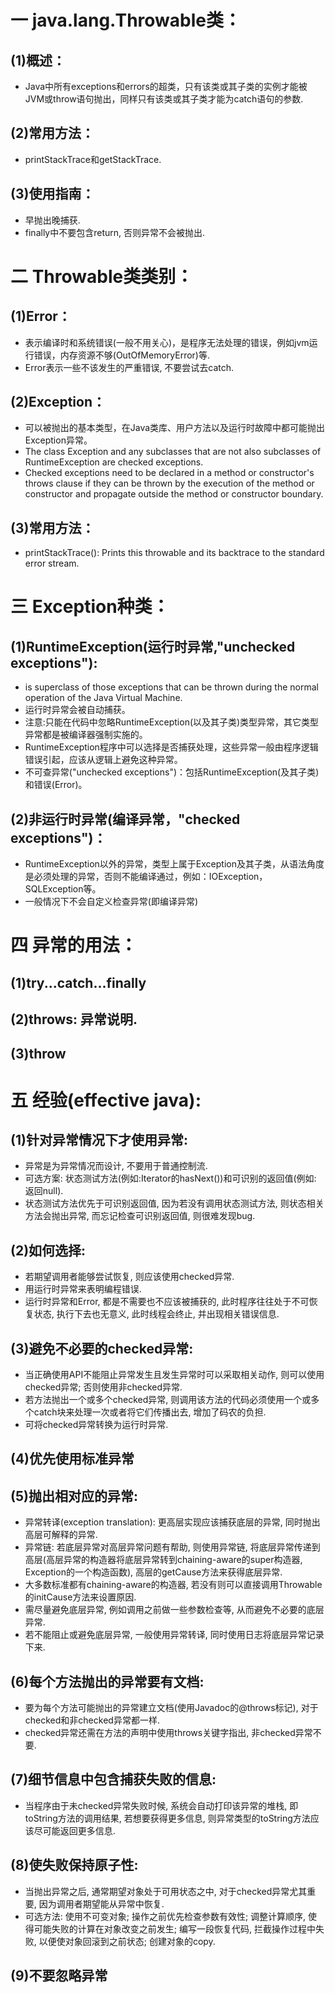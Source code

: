 # 一 java.lang.Throwable类：
## (1)概述：
- Java中所有exceptions和errors的超类，只有该类或其子类的实例才能被JVM或throw语句抛出，同样只有该类或其子类才能为catch语句的参数.

## (2)常用方法：
- printStackTrace和getStackTrace.

## (3)使用指南：
- 早抛出晚捕获.
- finally中不要包含return, 否则异常不会被抛出.

# 二 Throwable类类别：
## (1)Error：
- 表示编译时和系统错误(一般不用关心)，是程序无法处理的错误，例如jvm运行错误，内存资源不够(OutOfMemoryError)等.
- Error表示一些不该发生的严重错误, 不要尝试去catch.

## (2)Exception：
- 可以被抛出的基本类型，在Java类库、用户方法以及运行时故障中都可能抛出Exception异常。
- The class Exception and any subclasses that are not also subclasses of RuntimeException are checked exceptions.
- Checked exceptions need to be declared in a method or constructor's throws clause if they can be thrown by the execution of the method or constructor and propagate outside the method or constructor boundary.

## (3)常用方法：
- printStackTrace(): Prints this throwable and its backtrace to the standard error stream.

# 三 Exception种类：
## (1)RuntimeException(运行时异常,"unchecked exceptions"):
- is superclass of those exceptions that can be thrown during the normal operation of the Java Virtual Machine.
- 运行时异常会被自动捕获。
- 注意:只能在代码中忽略RuntimeException(以及其子类)类型异常，其它类型异常都是被编译器强制实施的。
- RuntimeException程序中可以选择是否捕获处理，这些异常一般由程序逻辑错误引起，应该从逻辑上避免这种异常。
- 不可查异常("unchecked exceptions")：包括RuntimeException(及其子类)和错误(Error)。

## (2)非运行时异常(编译异常，"checked exceptions")：
- RuntimeException以外的异常，类型上属于Exception及其子类，从语法角度是必须处理的异常，否则不能编译通过，例如：IOException，SQLException等。
- 一般情况下不会自定义检查异常(即编译异常)

# 四 异常的用法：
## (1)try...catch...finally
## (2)throws: 异常说明.
## (3)throw

# 五 经验(effective java):
## (1)针对异常情况下才使用异常:
- 异常是为异常情况而设计, 不要用于普通控制流.
- 可选方案: 状态测试方法(例如:Iterator的hasNext())和可识别的返回值(例如: 返回null).
- 状态测试方法优先于可识别返回值, 因为若没有调用状态测试方法, 则状态相关方法会抛出异常, 而忘记检查可识别返回值, 则很难发现bug.

## (2)如何选择:
- 若期望调用者能够尝试恢复, 则应该使用checked异常.
- 用运行时异常来表明编程错误.
- 运行时异常和Error, 都是不需要也不应该被捕获的, 此时程序往往处于不可恢复状态, 执行下去也无意义, 此时线程会终止, 并出现相关错误信息.

## (3)避免不必要的checked异常:
- 当正确使用API不能阻止异常发生且发生异常时可以采取相关动作, 则可以使用checked异常; 否则使用非checked异常.
- 若方法抛出一个或多个checked异常, 则调用该方法的代码必须使用一个或多个catch块来处理一次或者将它们传播出去, 增加了码农的负担.
- 可将checked异常转换为运行时异常.

## (4)优先使用标准异常

## (5)抛出相对应的异常:
- 异常转译(exception translation): 更高层实现应该捕获底层的异常, 同时抛出高层可解释的异常.
- 异常链: 若底层异常对高层异常问题有帮助, 则使用异常链, 将底层异常传递到高层(高层异常的构造器将底层异常转到chaining-aware的super构造器, Exception的一个构造函数), 高层的getCause方法来获得底层异常.
- 大多数标准都有chaining-aware的构造器, 若没有则可以直接调用Throwable的initCause方法来设置原因.
- 需尽量避免底层异常, 例如调用之前做一些参数检查等, 从而避免不必要的底层异常.
- 若不能阻止或避免底层异常, 一般使用异常转译, 同时使用日志将底层异常记录下来.

## (6)每个方法抛出的异常要有文档:
- 要为每个方法可能抛出的异常建立文档(使用Javadoc的@throws标记), 对于checked和非checked异常都一样.
- checked异常还需在方法的声明中使用throws关键字指出, 非checked异常不要.

## (7)细节信息中包含捕获失败的信息:
- 当程序由于未checked异常失败时候, 系统会自动打印该异常的堆栈, 即toString方法的调用结果, 若想要获得更多信息, 则异常类型的toString方法应该尽可能返回更多信息.

## (8)使失败保持原子性:
- 当抛出异常之后, 通常期望对象处于可用状态之中, 对于checked异常尤其重要, 因为调用者期望能从异常中恢复.
- 可选方法: 使用不可变对象; 操作之前优先检查参数有效性; 调整计算顺序, 使得可能失败的计算在对象改变之前发生; 编写一段恢复代码, 拦截操作过程中失败, 以便使对象回滚到之前状态; 创建对象的copy.

## (9)不要忽略异常
